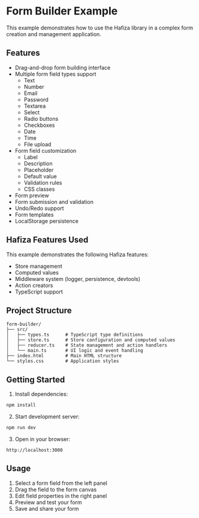# Form Builder Example

This example demonstrates how to use the Hafiza library in a complex form creation and management application.

## Features

- Drag-and-drop form building interface
- Multiple form field types support
  - Text
  - Number
  - Email
  - Password
  - Textarea
  - Select
  - Radio buttons
  - Checkboxes
  - Date
  - Time
  - File upload
- Form field customization
  - Label
  - Description
  - Placeholder
  - Default value
  - Validation rules
  - CSS classes
- Form preview
- Form submission and validation
- Undo/Redo support
- Form templates
- LocalStorage persistence

## Hafiza Features Used

This example demonstrates the following Hafiza features:

- Store management
- Computed values
- Middleware system (logger, persistence, devtools)
- Action creators
- TypeScript support

## Project Structure

```
form-builder/
├── src/
│   ├── types.ts      # TypeScript type definitions
│   ├── store.ts      # Store configuration and computed values
│   ├── reducer.ts    # State management and action handlers
│   └── main.ts       # UI logic and event handling
├── index.html        # Main HTML structure
└── styles.css        # Application styles
```

## Getting Started

1. Install dependencies:
```bash
npm install
```

2. Start development server:
```bash
npm run dev
```

3. Open in your browser:
```
http://localhost:3000
```

## Usage

1. Select a form field from the left panel
2. Drag the field to the form canvas
3. Edit field properties in the right panel
4. Preview and test your form
5. Save and share your form